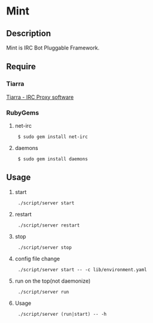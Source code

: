 Mint
================================================================================


Description
--------------------------------------------------------------------------------

Mint is IRC Bot Pluggable Framework.


Require
--------------------------------------------------------------------------------

### Tiarra

[Tiarra - IRC Proxy software](http://www.clovery.jp/tiarra/)

### RubyGems

1. net-irc

        $ sudo gem install net-irc

2. daemons

        $ sudo gem install daemons


Usage
--------------------------------------------------------------------------------

1. start

        ./script/server start

2. restart

        ./script/server restart

3. stop

        ./script/server stop

4. config file change

        ./script/server start -- -c lib/environment.yaml

5. run on the top(not daemonize)

        ./script/server run

6. Usage

        ./script/server (run|start) -- -h

